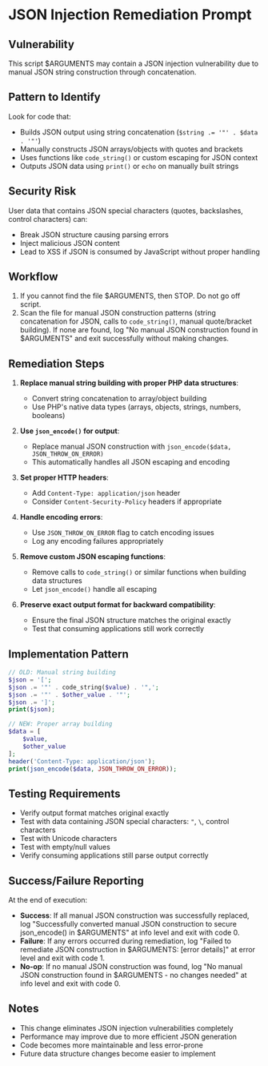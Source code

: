 # JSON Injection Remediation Prompt

## Vulnerability

This script $ARGUMENTS may contain a JSON injection vulnerability due to manual
JSON string construction through concatenation.

## Pattern to Identify

Look for code that:
- Builds JSON output using string concatenation (`$string .= '"' . $data . '"'`)
- Manually constructs JSON arrays/objects with quotes and brackets
- Uses functions like `code_string()` or custom escaping for JSON context
- Outputs JSON data using `print()` or `echo` on manually built strings

## Security Risk

User data that contains JSON special characters (quotes, backslashes, control characters) can:
- Break JSON structure causing parsing errors
- Inject malicious JSON content
- Lead to XSS if JSON is consumed by JavaScript without proper handling

## Workflow

1. If you cannot find the file $ARGUMENTS, then STOP. Do not go off script.
2. Scan the file for manual JSON construction patterns (string concatenation for JSON, calls to `code_string()`, manual quote/bracket building). If none are found, log "No manual JSON construction found in $ARGUMENTS" and exit successfully without making changes.

## Remediation Steps

1. **Replace manual string building with proper PHP data structures**:
   - Convert string concatenation to array/object building
   - Use PHP's native data types (arrays, objects, strings, numbers, booleans)

2. **Use `json_encode()` for output**:
   - Replace manual JSON construction with `json_encode($data, JSON_THROW_ON_ERROR)`
   - This automatically handles all JSON escaping and encoding

3. **Set proper HTTP headers**:
   - Add `Content-Type: application/json` header
   - Consider `Content-Security-Policy` headers if appropriate

4. **Handle encoding errors**:
   - Use `JSON_THROW_ON_ERROR` flag to catch encoding issues
   - Log any encoding failures appropriately

5. **Remove custom JSON escaping functions**:
   - Remove calls to `code_string()` or similar functions when building data structures
   - Let `json_encode()` handle all escaping

6. **Preserve exact output format for backward compatibility**:
   - Ensure the final JSON structure matches the original exactly
   - Test that consuming applications still work correctly

## Implementation Pattern

```php
// OLD: Manual string building
$json = '[';
$json .= '"' . code_string($value) . '",';
$json .= '"' . $other_value . '"';
$json .= ']';
print($json);

// NEW: Proper array building
$data = [
    $value,
    $other_value
];
header('Content-Type: application/json');
print(json_encode($data, JSON_THROW_ON_ERROR));
```

## Testing Requirements

- Verify output format matches original exactly
- Test with data containing JSON special characters: `"`, `\`, control characters
- Test with Unicode characters
- Test with empty/null values
- Verify consuming applications still parse output correctly

## Success/Failure Reporting

At the end of execution:
- **Success**: If all manual JSON construction was successfully replaced, log "Successfully converted manual JSON construction to secure json_encode() in $ARGUMENTS" at info level and exit with code 0.
- **Failure**: If any errors occurred during remediation, log "Failed to remediate JSON construction in $ARGUMENTS: [error details]" at error level and exit with code 1.
- **No-op**: If no manual JSON construction was found, log "No manual JSON construction found in $ARGUMENTS - no changes needed" at info level and exit with code 0.

## Notes

- This change eliminates JSON injection vulnerabilities completely
- Performance may improve due to more efficient JSON generation
- Code becomes more maintainable and less error-prone
- Future data structure changes become easier to implement